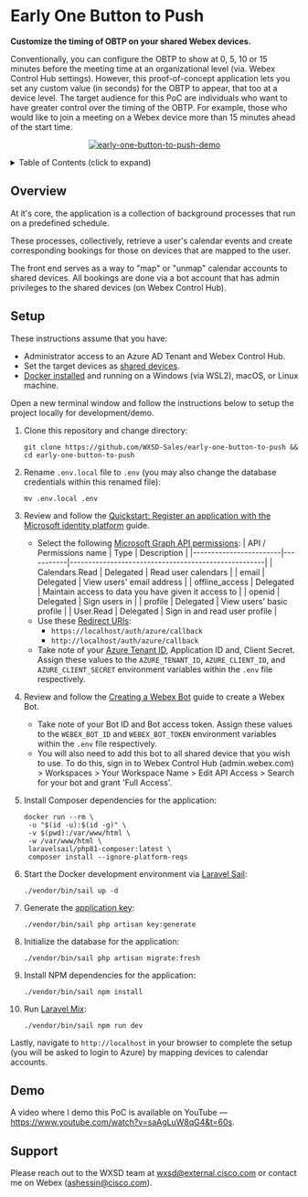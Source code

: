 Early One Button to Push
========================
**Customize the timing of OBTP on your shared Webex devices.**

Conventionally, you can configure the OBTP to show at 0, 5, 10 or 15 minutes before the meeting time at an organizational level (via. Webex Control Hub settings).
However, this proof-of-concept application lets you set any custom value (in seconds) for the OBTP to appear, that too at a device level.
The target audience for this PoC are individuals who want to have greater control over the timing of the OBTP.
For example, those who would like to join a meeting on a Webex device more than 15 minutes ahead of the start time.


<p align="center">
   <a href="https://www.youtube.com/watch?v=saAgLuW8qG4&t=60s" target="_blank">
       <img src="https://user-images.githubusercontent.com/6129517/153689048-50bdce32-03e5-43bf-a142-ec85b43526c8.gif" alt="early-one-button-to-push-demo"/>
    </a>
</p>


<!-- ⛔️ MD-MAGIC-EXAMPLE:START (TOC:collapse=true&collapseText=Click to expand) -->
<details>
<summary>Table of Contents (click to expand)</summary>

* [Overview](#overview)
* [Setup](#setup)
* [Demo](#demo)
* [Support](#support)

</details>
<!-- ⛔️ MD-MAGIC-EXAMPLE:END -->

## Overview
At it's core, the application is a collection of background processes that run on a predefined schedule.

These processes, collectively, retrieve a user's calendar events and create corresponding bookings for those on devices that are mapped to the user.

The front end serves as a way to "map" or "unmap" calendar accounts to shared devices. 
All bookings are done via a bot account that has admin privileges to the shared devices (on Webex Control Hub).


## Setup

These instructions assume that you have:
- Administrator access to an Azure AD Tenant and Webex Control Hub.
- Set the target devices as [shared devices](https://help.webex.com/en-US/article/1mqb9cb/Add-Shared-Devices-and-Services-to-a-Workspace).
- [Docker installed](https://docs.docker.com/engine/install/) and running on a Windows (via WSL2), macOS, or Linux machine.

Open a new terminal window and follow the instructions below to setup the project locally for 
development/demo.

1. Clone this repository and change directory:
   ```
   git clone https://github.com/WXSD-Sales/early-one-button-to-push && cd early-one-button-to-push
   ```

2. Rename `.env.local` file to `.env` (you may also change the database credentials within this renamed file):
   ```
   mv .env.local .env
   ```

3. Review and follow the [Quickstart: Register an application with the Microsoft identity platform](https://docs.microsoft.com/en-us/azure/active-directory/develop/quickstart-register-app#register-an-application) guide.
    - Select the following [Microsoft Graph API permissions](https://docs.microsoft.com/en-us/azure/active-directory/develop/quickstart-configure-app-access-web-apis#delegated-permission-to-microsoft-graph):
      | API / Permissions name | Type      | Description                                         |
      |------------------------|-----------|-----------------------------------------------------|
      | Calendars.Read         | Delegated | Read user calendars                                 |
      | email                  | Delegated | View users' email address                           |
      | offline_access         | Delegated | Maintain access to data you have given it access to |
      | openid                 | Delegated | Sign users in                                       |
      | profile                | Delegated | View users' basic profile                           |
      | User.Read              | Delegated | Sign in and read user profile                       |
    - Use these [Redirect URIs](https://docs.microsoft.com/en-us/azure/active-directory/develop/quickstart-register-app#add-a-redirect-uri):
        - `https://localhost/auth/azure/callback`
        - `http://localhost/auth/azure/callback`
    - Take note of your [Azure Tenant ID](https://docs.microsoft.com/en-us/azure/active-directory/fundamentals/active-directory-how-to-find-tenant), Application ID and, Client Secret. Assign these values to the `AZURE_TENANT_ID`, `AZURE_CLIENT_ID`, and `AZURE_CLIENT_SECRET` environment variables within the `.env` file respectively.

4. Review and follow the [Creating a Webex Bot](https://developer.webex.com/docs/bots#creating-a-webex-bot) guide to create a Webex Bot.
    - Take note of your Bot ID and Bot access token. Assign these values to the `WEBEX_BOT_ID` and `WEBEX_BOT_TOKEN` environment variables within the `.env` file respectively. 
    - You will also need to add this bot to all shared device that you wish to use. To do this, sign in to Webex Control Hub (admin.webex.com) > Workspaces > Your Workspace Name > Edit API Access > Search for your bot and grant 'Full Access'.

5. Install Composer dependencies for the application:
   ```
   docker run --rm \
    -u "$(id -u):$(id -g)" \
    -v $(pwd):/var/www/html \
    -w /var/www/html \
    laravelsail/php81-composer:latest \
    composer install --ignore-platform-reqs
   ```

6. Start the Docker development environment via [Laravel Sail](https://laravel.com/docs/9.x/sail):
   ```
   ./vendor/bin/sail up -d
   ```

7. Generate the [application key](https://laravel.com/docs/9.x/encryption#configuration):
   ```
   ./vendor/bin/sail php artisan key:generate
   ```

8. Initialize the database for the application:
   ```
   ./vendor/bin/sail php artisan migrate:fresh
   ```

9. Install NPM dependencies for the application:
   ```
   ./vendor/bin/sail npm install
   ```

10. Run [Laravel Mix](https://laravel.com/docs/9.x/mix#running-mix):
    ```
    ./vendor/bin/sail npm run dev
    ```

Lastly, navigate to `http://localhost` in your browser to complete the setup (you will be asked to login to Azure) by mapping devices to calendar accounts.


## Demo

A video where I demo this PoC is available on YouTube — https://www.youtube.com/watch?v=saAgLuW8qG4&t=60s.


## Support

Please reach out to the WXSD team at [wxsd@external.cisco.com](mailto:wxsd@external.cisco.com?cc=ashessin@cisco.com&subject=Early%20One%20Button%20to%20Push) or contact me on Webex (ashessin@cisco.com).
